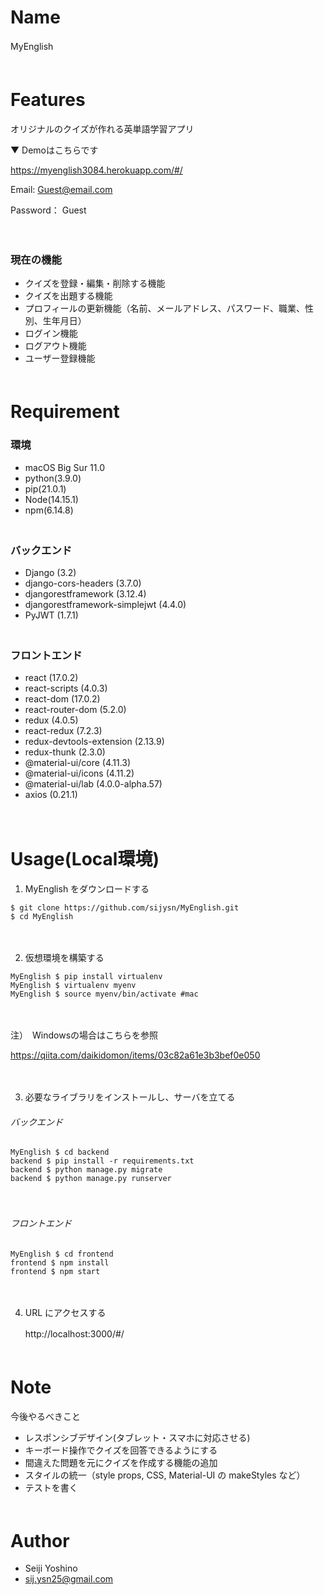 # Name

MyEnglish　<br>
　
# Features

オリジナルのクイズが作れる英単語学習アプリ

▼ Demoはこちらです

https://myenglish3084.herokuapp.com/#/


Email: Guest@email.com  
  
Password： Guest

　

### 現在の機能

- クイズを登録・編集・削除する機能
- クイズを出題する機能
- プロフィールの更新機能（名前、メールアドレス、パスワード、職業、性別、生年月日）
- ログイン機能
- ログアウト機能
- ユーザー登録機能　<br>
　
# Requirement

### 環境

- macOS Big Sur 11.0
- python(3.9.0)
- pip(21.0.1)
- Node(14.15.1)
- npm(6.14.8)  
　
### バックエンド
- Django (3.2)
- django-cors-headers (3.7.0)
- djangorestframework (3.12.4)
- djangorestframework-simplejwt (4.4.0)
- PyJWT (1.7.1)  
　
### フロントエンド
- react (17.0.2)
- react-scripts (4.0.3)
- react-dom (17.0.2)
- react-router-dom (5.2.0)
- redux (4.0.5)
- react-redux (7.2.3)
- redux-devtools-extension (2.13.9)
- redux-thunk (2.3.0)
- @material-ui/core (4.11.3)
- @material-ui/icons (4.11.2)
- @material-ui/lab (4.0.0-alpha.57)
- axios (0.21.1)

　

# Usage(Local環境)

1. MyEnglish をダウンロードする
```shell
$ git clone https://github.com/sijysn/MyEnglish.git
$ cd MyEnglish
```
　  

2. 仮想環境を構築する
```shell
MyEnglish $ pip install virtualenv
MyEnglish $ virtualenv myenv
MyEnglish $ source myenv/bin/activate #mac
```

　

注）　Windowsの場合はこちらを参照  

   https://qiita.com/daikidomon/items/03c82a61e3b3bef0e050  

　  

3. 必要なライブラリをインストールし、サーバを立てる
###### バックエンド

```shell
MyEnglish $ cd backend
backend $ pip install -r requirements.txt
backend $ python manage.py migrate
backend $ python manage.py runserver
```  
　
###### フロントエンド

```shell
MyEnglish $ cd frontend
frontend $ npm install
frontend $ npm start
```  
　  

4. URL にアクセスする  

   http://localhost:3000/#/　<br>
　
# Note

今後やるべきこと

- レスポンシブデザイン(タブレット・スマホに対応させる)
- キーボード操作でクイズを回答できるようにする
- 間違えた問題を元にクイズを作成する機能の追加
- スタイルの統一（style props, CSS, Material-UI の makeStyles など）
- テストを書く　<br>
　
# Author

- Seiji Yoshino
- sij.ysn25@gmail.com
